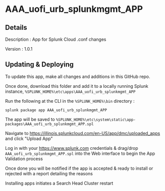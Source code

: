 # AAA_uofi_urb_splunkmgmt_APP
## Details
Description : App for Splunk Cloud .conf changes

Version : 1.0.1


## Updating & Deploying
To update this app, make all changes and additions in this GitHub repo.

Once done, download this folder and add it to a locally running Splunk instance, `%SPLUNK_HOME%\etc\apps\AAA_uofi_urb_splunkmgmt_APP`

Run the following at the CLI in the `%SPLUNK_HOME%\bin` directory :
```
splunk package app AAA_uofi_urb_splunkmgmt_APP
```  
The app will be saved to `%SPLUNK_HOME%\etc\system\static\app-packages\AAA_uofi_urb_splunkmgmt_APP.spl`
 
Navigate to https://illinois.splunkcloud.com/en-US/app/dmc/uploaded_apps and click "Upload App"

Log in with your https://www.splunk.com credentials & drag/drop `AAA_uofi_urb_splunkmgmt_APP.spl` into the Web interface to begin the App Validation process

Once done you will be notified if the app is accepted & ready to install or rejected with a report detailing the reasons

Installing apps initiates a Search Head Cluster restart

